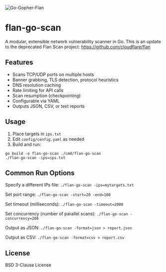 ![Go-Gopher-Flan](https://github.com/user-attachments/assets/a32cd803-9718-419f-9f7d-cb34b6dcd6bd)

# flan-go-scan

A modular, extensible network vulnerability scanner in Go. This is an update to the deprecated Flan Scan project: https://github.com/cloudflare/flan

## Features

- Scans TCP/UDP ports on multiple hosts
- Banner grabbing, TLS detection, protocol heuristics
- DNS resolution caching
- Rate limiting for API calls
- Scan resumption (checkpointing)
- Configurable via YAML
- Outputs JSON, CSV, or text reports

## Usage

1. Place targets in `ips.txt`
2. Edit `config/config.yaml` as needed
3. Build and run:

```
go build -o flan-go-scan ./cmd/flan-go-scan
./flan-go-scan -ips=ips.txt
```
## Common Run Options

Specify a different IPs file:
`./flan-go-scan -ips=mytargets.txt`

Set port range:
`./flan-go-scan -start=20 -end=100`

Set timeout (milliseconds):
`./flan-go-scan -timeout=2000`

Set concurrency (number of parallel scans):
`./flan-go-scan -concurrency=200`

Output as JSON:
`./flan-go-scan -format=json > report.json`

Output as CSV:
`./flan-go-scan -format=csv > report.csv`

## License

BSD 3-Clause License
